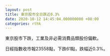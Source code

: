 ```yaml
---
layout: post
title: 東京股市全日跌近0.3%
date: 2020-10-12 14:45:04.000000000 +08:00
categories: rthk
---
```


東京股市下跌，工業及非必需消費品類股份偏軟。

日經指數收市報23558點，下跌61點，跌幅近0.3%。
